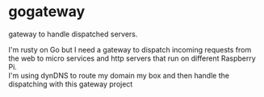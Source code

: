 # gogateway
gateway to handle dispatched servers.
<p>
I'm rusty on Go but I need a gateway to dispatch incoming requests from the web to micro services and http servers that run on different Raspberry Pi.<br>
I'm using dynDNS to route my domain my box and then handle the dispatching with this gateway project
</p>